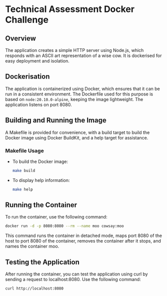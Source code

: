 
# Technical Assessment Docker Challenge

## Overview
The application creates a simple HTTP server using Node.js, which responds with an ASCII art representation of a wise cow. It is dockerised for easy deployment and isolation.

## Dockerisation
The application is containerized using Docker, which ensures that it can be run in a consistent environment. The Dockerfile used for this purpose is based on `node:20.10.0-alpine`, keeping the image lightweight. The application listens on port 8080.

## Building and Running the Image
A Makefile is provided for convenience, with a build target to build the Docker image using Docker BuildKit, and a help target for assistance.

### Makefile Usage
- To build the Docker image:
  ```bash
  make build
  ```
- To display help information:
  ```bash
  make help
  ```

## Running the Container
To run the container, use the following command:
```bash
docker run -d -p 8080:8080 --rm --name moo cowsay:moo
```
This command runs the container in detached mode, maps port 8080 of the host to port 8080 of the container, removes the container after it stops, and names the container moo.

## Testing the Application
After running the container, you can test the application using curl by sending a request to localhost:8080. Use the following command:
```bash
curl http://localhost:8080
```
